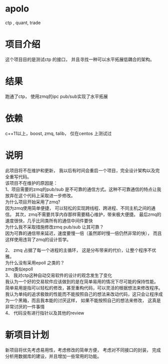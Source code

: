 # apolo
ctp , quant, trade <br>

# 项目介绍
这个项目目的是测试ctp 的接口， 并且寻找一种可以水平拓展低耦合的架构。 <br>

# 结果
跑通了ctp， 使用zmq的ipc pub/sub实现了水平拓展<br>

# 依赖
c++11以上，boost, zmq, talib， 仅在centos 上测试过

# 说明
此项目将不在维护和更新， 我以后有时间会重启一个项目，完全设计架构以及完全重写代码。<br>
该项目不在维护的原因是：<br>
1、项目需要的zmq的pub/sub 是不可靠的通信方式。这种不可靠通信的特点让我放弃在这个代码上采取进一步修改。<br>
    为什么项目开始采用了zmq? <br>
    因为zmq使用简单便捷， 可以轻松的实现跨线程、跨进程、不同主机之间的通信。 其次，zmq不需要共享内存那样需要精心维护，带来极大便捷。 最后zmq的速度很快，几乎比同类所有的通信中间件要快<br>
    为什么我不采取措施修改zmq pub/sub 让其可靠？<br>
    因为可靠的通信带来延迟，速度要慢一倍（虽然即时慢一倍仍然非常的快）， 而且这样使用违背了zmq的设计哲学。 <br>
    
2、 zmq 占据了每一个进程的主循环， 这是分布带来的代价，让整个程序不优雅。<br>
    为什么没有采用epoll 之类的？<br>
    zmq类似epoll<br>
3、 我对ctp这种自动交易软件的设计的观念发生了变化<br>
    我认为一个好的交易软件应该做到的是在简单易用的情况下尽可能的保持性能。 简单易用是指可以轻松的修改，甚至重构代码，可以灵活的根据想法来修改程序。<br>
    我认为单纯的追求极致的性能而不能按照自己的想法来改动代码，这只会让程序成为一个黑箱，而且我本能的讨厌这样， 如果不能按照自己的想法来修改， 这真是非常讨厌的一件事情<br>
4、 代码没有进行指针以及其他的review <br>

# 新项目计划
新项目将优先考虑易用性，考虑修改的简单方便， 考虑对不同接口的封装， 完成分析用数据库的建设，并且增加一些常用的功能。 
